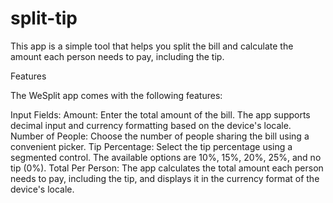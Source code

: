 # split-tip



This app is a simple tool that helps you split the bill and calculate the amount each person needs to pay, including the tip.


Features

The WeSplit app comes with the following features:

Input Fields:
Amount: Enter the total amount of the bill. The app supports decimal input and currency formatting based on the device's locale.
Number of People: Choose the number of people sharing the bill using a convenient picker.
Tip Percentage:
Select the tip percentage using a segmented control. The available options are 10%, 15%, 20%, 25%, and no tip (0%).
Total Per Person:
The app calculates the total amount each person needs to pay, including the tip, and displays it in the currency format of the device's locale.
